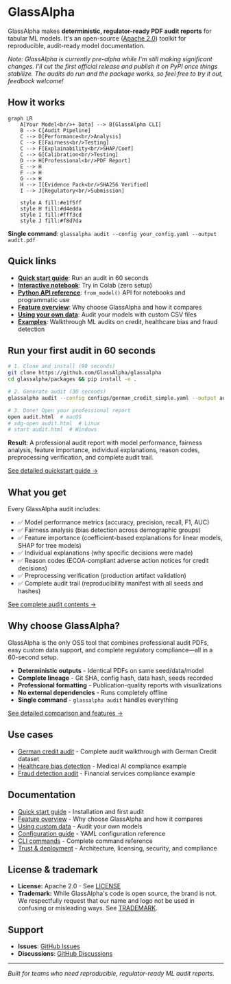 # GlassAlpha

GlassAlpha makes **deterministic, regulator-ready PDF audit reports** for tabular ML models. It's an open-source ([Apache 2.0](reference/trust-deployment.md#licensing-dependencies)) toolkit for reproducible, audit-ready model documentation.

_Note: GlassAlpha is currently pre-alpha while I'm still making significant changes. I'll cut the first official release and publish it on PyPI once things stabilize. The audits do run and the package works, so feel free to try it out, feedback welcome!_

## How it works

```mermaid
graph LR
    A[Your Model<br/>+ Data] --> B[GlassAlpha CLI]
    B --> C[Audit Pipeline]
    C --> D[Performance<br/>Analysis]
    C --> E[Fairness<br/>Testing]
    C --> F[Explainability<br/>SHAP/Coef]
    C --> G[Calibration<br/>Testing]
    D --> H[Professional<br/>PDF Report]
    E --> H
    F --> H
    G --> H
    H --> I[Evidence Pack<br/>SHA256 Verified]
    I --> J[Regulatory<br/>Submission]

    style A fill:#e1f5ff
    style H fill:#d4edda
    style I fill:#fff3cd
    style J fill:#f8d7da
```

**Single command**: `glassalpha audit --config your_config.yaml --output audit.pdf`

## Quick links

- [**Quick start guide**](getting-started/quickstart.md): Run an audit in 60 seconds
- [**Interactive notebook**](https://colab.research.google.com/github/GlassAlpha/glassalpha/blob/main/examples/notebooks/quickstart_colab.ipynb): Try in Colab (zero setup)
- [**Python API reference**](reference/api/index.md): `from_model()` API for notebooks and programmatic use
- [**Feature overview**](getting-started/overview.md): Why choose GlassAlpha and how it compares
- [**Using your own data**](getting-started/custom-data.md): Audit your models with custom CSV files
- [**Examples**](examples/german-credit-audit.md): Walkthrough ML audits on credit, healthcare bias and fraud detection

## Run your first audit in 60 seconds

```bash
# 1. Clone and install (90 seconds)
git clone https://github.com/GlassAlpha/glassalpha
cd glassalpha/packages && pip install -e .

# 2. Generate audit (30 seconds)
glassalpha audit --config configs/german_credit_simple.yaml --output audit.html

# 3. Done! Open your professional report
open audit.html  # macOS
# xdg-open audit.html  # Linux
# start audit.html  # Windows
```

**Result**: A professional audit report with model performance, fairness analysis, feature importance, individual explanations, reason codes, preprocessing verification, and complete audit trail.

[See detailed quickstart guide →](getting-started/quickstart.md)

## What you get

Every GlassAlpha audit includes:

- ✅ Model performance metrics (accuracy, precision, recall, F1, AUC)
- ✅ Fairness analysis (bias detection across demographic groups)
- ✅ Feature importance (coefficient-based explanations for linear models, SHAP for tree models)
- ✅ Individual explanations (why specific decisions were made)
- ✅ Reason codes (ECOA-compliant adverse action notices for credit decisions)
- ✅ Preprocessing verification (production artifact validation)
- ✅ Complete audit trail (reproducibility manifest with all seeds and hashes)

[See complete audit contents →](reference/audit-contents.md)

## Why choose GlassAlpha?

GlassAlpha is the only OSS tool that combines professional audit PDFs, easy custom data support, and complete regulatory compliance—all in a 60-second setup.

- **Deterministic outputs** - Identical PDFs on same seed/data/model
- **Complete lineage** - Git SHA, config hash, data hash, seeds recorded
- **Professional formatting** - Publication-quality reports with visualizations
- **No external dependencies** - Runs completely offline
- **Single command** - `glassalpha audit` handles everything

[See detailed comparison and features →](getting-started/overview.md)

## Use cases

- [German credit audit](examples/german-credit-audit.md) - Complete audit walkthrough with German Credit dataset
- [Healthcare bias detection](examples/healthcare-bias-detection.md) - Medical AI compliance example
- [Fraud detection audit](examples/fraud-detection-audit.md) - Financial services compliance example

## Documentation

- [Quick start guide](getting-started/quickstart.md) - Installation and first audit
- [Feature overview](getting-started/overview.md) - Why choose GlassAlpha and how it compares
- [Using custom data](getting-started/custom-data.md) - Audit your own models
- [Configuration guide](getting-started/configuration.md) - YAML configuration reference
- [CLI commands](reference/cli.md) - Complete command reference
- [Trust & deployment](reference/trust-deployment.md) - Architecture, licensing, security, and compliance

## License & trademark

- **License:** Apache 2.0 - See [LICENSE](https://github.com/GlassAlpha/glassalpha/blob/main/LICENSE)
- **Trademark:** While GlassAlpha's code is open source, the brand is not. We respectfully request that our name and logo not be used in confusing or misleading ways. See [TRADEMARK](reference/TRADEMARK.md).

## Support

- **Issues**: [GitHub Issues](https://github.com/GlassAlpha/glassalpha/issues)
- **Discussions**: [GitHub Discussions](https://github.com/GlassAlpha/glassalpha/discussions)

---

_Built for teams who need reproducible, regulator-ready ML audit reports._
